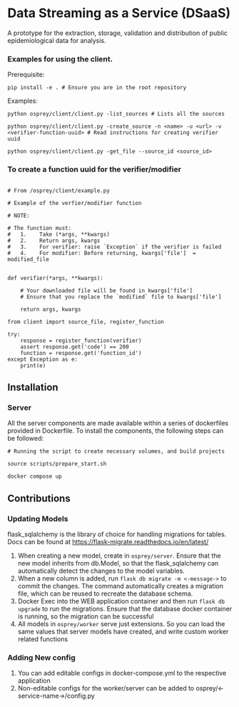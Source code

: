 # Data Streaming as a Service (DSaaS)

A prototype for the extraction, storage, validation and distribution of public epidemiological data for analysis.

### Examples for using the client.


Prerequisite:

```
pip install -e . # Ensure you are in the root repository
```

Examples:

```
python osprey/client/client.py -list_sources # Lists all the sources

python osprey/client/client.py -create_source -n <name> -u <url> -v <verifier-function-uuid> # Read instructions for creating verifier uuid

python osprey/client/client.py -get_file --source_id <source_id>
```

### To create a function uuid for the verifier/modifier

```

# From /osprey/client/example.py

# Example of the verfier/modifier function

# NOTE:

# The function must:
#   1.    Take (*args, **kwargs)
#   2.    Return args, kwargs
#   3.    For verifier: raise `Exception` if the verifier is failed
#   4.    For modifier: Before returning, kwargs['file']  = modified_file


def verifier(*args, **kwargs):

    # Your downloaded file will be found in kwargs['file']
    # Ensure that you replace the `modified` file to kwargs['file']

    return args, kwargs

from client import source_file, register_function

try:
    response = register_function(verifier)
    assert response.get('code') == 200
    function = response.get('function_id')
except Exception as e:
    print(e)

```


## Installation

### Server

All the server components are made available within a series of dockerfiles provided in Dockerfile.
To install the components, the following steps can be followed:

```
# Running the script to create necessary volumes, and build projects

source scripts/prepare_start.sh

docker compose up

```

## Contributions

### Updating Models

flask_sqlalchemy is the library of choice for handling migrations for tables. Docs can be found at https://flask-migrate.readthedocs.io/en/latest/

1. When creating a new model, create in `osprey/server`. Ensure that the new model inherits from db.Model, so that the flask_sqlalchemy can automatically detect the changes to the model variables.
2. When a new column is added, run `flask db migrate -m <-message->` to commit the changes. The command automatically creates a migration file, which can be reused to recreate the database schema.
3. Docker Exec into the WEB application container and then run `flask db upgrade` to run the migrations. Ensure that the database docker container is running, so the migration can be successful
4. All models in `osprey/worker` serve just extensions. So you can load the same values that server models have created, and write custom worker related functions


### Adding New config

1. You can add editable configs in docker-compose.yml to the respective application
2. Non-editable configs for the worker/server can be added to osprey/<-service-name->/config.py
